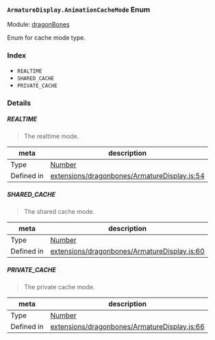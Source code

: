 ### `ArmatureDisplay.AnimationCacheMode` Enum



Module: [dragonBones](../modules/dragonBones.md)


Enum for cache mode type.


### Index
  - `REALTIME`
  - `SHARED_CACHE`
  - `PRIVATE_CACHE`

### Details


##### REALTIME

> The realtime mode.

| meta | description |
|------|-------------|
| Type | <a href="https://developer.mozilla.org/en/JavaScript/Reference/Global_Objects/Number" class="crosslink external" target="_blank">Number</a> |
| Defined in | [extensions/dragonbones/ArmatureDisplay.js:54](https://github.com/cocos-creator/engine/blob/18c4ff6051c255c06377a9b26bc00d4567180ae4/extensions/dragonbones/ArmatureDisplay.js#L54) |



##### SHARED_CACHE

> The shared cache mode.

| meta | description |
|------|-------------|
| Type | <a href="https://developer.mozilla.org/en/JavaScript/Reference/Global_Objects/Number" class="crosslink external" target="_blank">Number</a> |
| Defined in | [extensions/dragonbones/ArmatureDisplay.js:60](https://github.com/cocos-creator/engine/blob/18c4ff6051c255c06377a9b26bc00d4567180ae4/extensions/dragonbones/ArmatureDisplay.js#L60) |



##### PRIVATE_CACHE

> The private cache mode.

| meta | description |
|------|-------------|
| Type | <a href="https://developer.mozilla.org/en/JavaScript/Reference/Global_Objects/Number" class="crosslink external" target="_blank">Number</a> |
| Defined in | [extensions/dragonbones/ArmatureDisplay.js:66](https://github.com/cocos-creator/engine/blob/18c4ff6051c255c06377a9b26bc00d4567180ae4/extensions/dragonbones/ArmatureDisplay.js#L66) |



